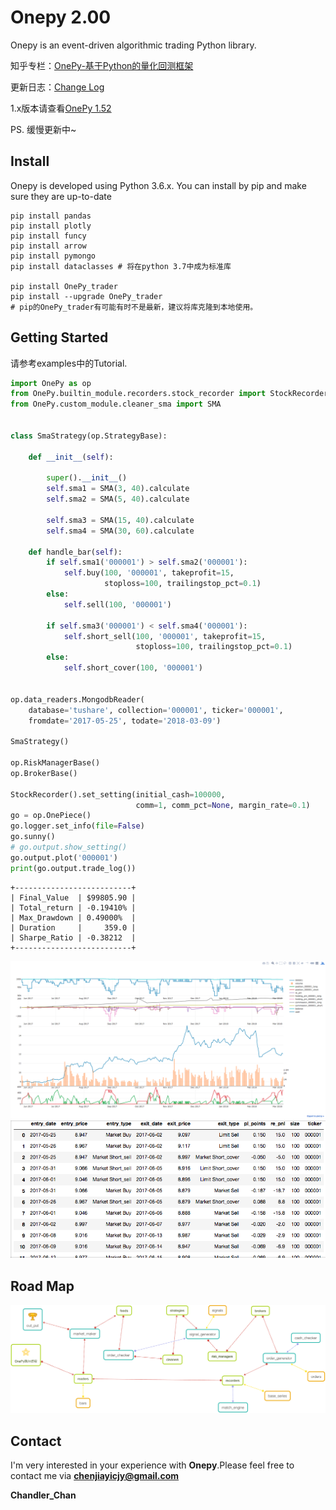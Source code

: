 Onepy 2.00
===========
Onepy is an event-driven algorithmic trading Python library.

知乎专栏：[OnePy-基于Python的量化回测框架](https://zhuanlan.zhihu.com/onepy)

更新日志：[Change Log](CHANGE_LOG.md)

1.x版本请查看[OnePy 1.52](https://github.com/Chandlercjy/OnePy/tree/master)

PS. 缓慢更新中~

Install
-------
Onepy is developed using Python 3.6.x. You can install by pip and make sure they are up-to-date
```{python}
pip install pandas
pip install plotly
pip install funcy
pip install arrow
pip install pymongo
pip install dataclasses # 将在python 3.7中成为标准库

pip install OnePy_trader
pip install --upgrade OnePy_trader
# pip的OnePy_trader有可能有时不是最新，建议将库克隆到本地使用。
```

Getting Started
---------------
请参考examples中的Tutorial. 

```python
import OnePy as op
from OnePy.builtin_module.recorders.stock_recorder import StockRecorder
from OnePy.custom_module.cleaner_sma import SMA


class SmaStrategy(op.StrategyBase):

    def __init__(self):

        super().__init__()
        self.sma1 = SMA(3, 40).calculate
        self.sma2 = SMA(5, 40).calculate

        self.sma3 = SMA(15, 40).calculate
        self.sma4 = SMA(30, 60).calculate

    def handle_bar(self):
        if self.sma1('000001') > self.sma2('000001'):
            self.buy(100, '000001', takeprofit=15,
                     stoploss=100, trailingstop_pct=0.1)
        else:
            self.sell(100, '000001')

        if self.sma3('000001') < self.sma4('000001'):
            self.short_sell(100, '000001', takeprofit=15,
                            stoploss=100, trailingstop_pct=0.1)
        else:
            self.short_cover(100, '000001')


op.data_readers.MongodbReader(
    database='tushare', collection='000001', ticker='000001',
    fromdate='2017-05-25', todate='2018-03-09')

SmaStrategy()

op.RiskManagerBase()
op.BrokerBase()

StockRecorder().set_setting(initial_cash=100000,
                            comm=1, comm_pct=None, margin_rate=0.1)
go = op.OnePiece()
go.logger.set_info(file=False)
go.sunny()
# go.output.show_setting()
go.output.plot('000001')
print(go.output.trade_log())
```

```
+--------------------------+
| Final_Value  | $99805.90 |
| Total_return | -0.19410% |
| Max_Drawdown | 0.49000%  |
| Duration     |     359.0 |
| Sharpe_Ratio | -0.38212  |
+--------------------------+
```


![Plot](docs/readme_plot.png)
![Log](docs/readme_log.png)

Road Map
--------
![执行过程](docs/OnePy_执行过程.png)

Contact
-------
I'm very interested in your experience with **Onepy**.Please feel free to contact me via **chenjiayicjy@gmail.com**

**Chandler_Chan**

